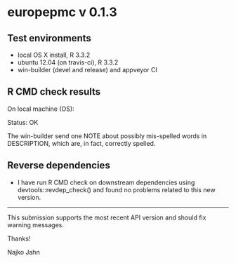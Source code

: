 # europepmc v 0.1.3

## Test environments

* local OS X install, R 3.3.2 
* ubuntu 12.04 (on travis-ci), R 3.3.2
* win-builder (devel and release) and appveyor CI

## R CMD check results

On local machine (OS):

Status: OK

The win-builder send one NOTE about possibly mis-spelled words in DESCRIPTION,
which are, in fact, correctly spelled.

## Reverse dependencies

* I have run R CMD check on downstream dependencies using devtools::revdep_check() 
and found no problems related to this new version.

---

This submission supports the most recent API version and should fix warning messages.

Thanks!

Najko Jahn